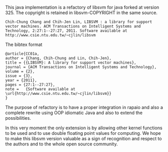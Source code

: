 This java implementation is a refactory of libsvm for java forked at version 325.
The copyright is retained in libsvm-COPYRIGHT in the same source.


    Chih-Chung Chang and Chih-Jen Lin, LIBSVM : a library for support vector machines. ACM Transactions on Intelligent Systems and Technology, 2:27:1--27:27, 2011. Software available at http://www.csie.ntu.edu.tw/~cjlin/libsvm

The bibtex format

    @article{CC01a,
    author = {Chang, Chih-Chung and Lin, Chih-Jen},
    title = {{LIBSVM}: A library for support vector machines},
    journal = {ACM Transactions on Intelligent Systems and Technology},
    volume = {2},
    issue = {3},
    year = {2011},
    pages = {27:1--27:27},
    note =	 {Software available at \url{http://www.csie.ntu.edu.tw/~cjlin/libsvm}}
    }

The purpose of refactory is to have a proper integration in rapaio and also a complete rewrite using 
OOP idiomatic Java and also to extend the possibilities.

In this very moment the only extension is by allowing other kernel functions to be used and to use double 
floating point values for computing. We hope to make this libsvm version valuable as a sign of recognition
and respect to the authors and to the whole open source community. 